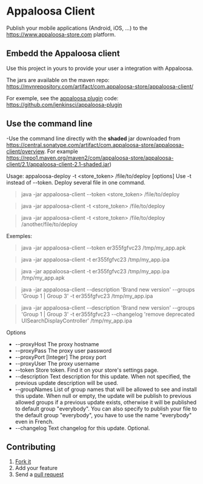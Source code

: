 Appaloosa Client
================

Publish your mobile applications (Android, iOS, ...) to the https://www.appaloosa-store.com platform.

Embedd the Appaloosa client
---------------------------
Use this project in yours to provide your user a integration with Appaloosa.

The jars are available on the maven repo: https://mvnrepository.com/artifact/com.appaloosa-store/appaloosa-client/

For exemple, see the [appaloosa plugin](https://wiki.jenkins-ci.org/display/JENKINS/Appaloosa+Plugin) code: https://github.com/jenkinsci/appaloosa-plugin


Use the command line
---------------------------
-Use the command line directly with the **shaded** jar downloaded from https://central.sonatype.com/artifact/com.appaloosa-store/appaloosa-client/overview. For example https://repo1.maven.org/maven2/com/appaloosa-store/appaloosa-client/2.1/appaloosa-client-2.1-shaded.jar)

Usage: appaloosa-deploy -t <store_token> /file/to/deploy [options]
Use -t instead of --token.
Deploy several file in one command.

> java -jar appaloosa-client --token <store_token> /file/to/deploy

> java -jar appaloosa-client -t <store_token> /file/to/deploy

> java -jar appaloosa-client -t <store_token> /file/to/deploy /another/file/to/deploy

Exemples:
> java -jar appaloosa-client --token er355fgfvc23 /tmp/my_app.apk

> java -jar appaloosa-client -t er355fgfvc23 /tmp/my_app.ipa

> java -jar appaloosa-client -t er355fgfvc23 /tmp/my_app.ipa /tmp/my_app.apk

> java -jar appaloosa-client --description 'Brand new version' --groups 'Group 1 | Group 3' -t er355fgfvc23 /tmp/my_app.ipa

> java -jar appaloosa-client --description 'Brand new version' --groups 'Group 1 | Group 3' -t er355fgfvc23 --changelog 'remove deprecated UISearchDisplayController' /tmp/my_app.ipa

Options                             
* --proxyHost                             The proxy hostname                     
* --proxyPass                             The proxy user password                
* --proxyPort [Integer]                   The proxy port                         
* --proxyUser                             The proxy username                     
* --token                                 Store token. Find it on your store's settings page.
* --description 													Text description for this update. When not specified, the previous update description will be used.
* --groupNames 														List of group names that will be allowed to see and install this update. When null or empty, the update will be publish to previous allowed groups if a previous update exists, otherwise it will be published to default group "everybody". You can also specify to publish your file to the default group "everybody", you have to use the name "everybody" even in French.
* --changelog 													    Text changelog for this update. Optional.


Contributing
------------
1. [Fork it](http://help.github.com/fork-a-repo/)
2. Add your feature
3. Send a [pull request](http://help.github.com/send-pull-requests/)

